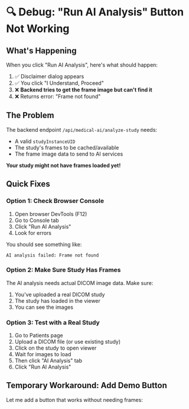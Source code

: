 # 🔍 Debug: "Run AI Analysis" Button Not Working

## What's Happening

When you click "Run AI Analysis", here's what should happen:

1. ✅ Disclaimer dialog appears
2. ✅ You click "I Understand, Proceed"
3. ❌ **Backend tries to get the frame image but can't find it**
4. ❌ Returns error: "Frame not found"

## The Problem

The backend endpoint `/api/medical-ai/analyze-study` needs:
- A valid `studyInstanceUID`
- The study's frames to be cached/available
- The frame image data to send to AI services

**Your study might not have frames loaded yet!**

## Quick Fixes

### Option 1: Check Browser Console

1. Open browser DevTools (F12)
2. Go to Console tab
3. Click "Run AI Analysis"
4. Look for errors

You should see something like:
```
AI analysis failed: Frame not found
```

### Option 2: Make Sure Study Has Frames

The AI analysis needs actual DICOM image data. Make sure:
1. You've uploaded a real DICOM study
2. The study has loaded in the viewer
3. You can see the images

### Option 3: Test with a Real Study

1. Go to Patients page
2. Upload a DICOM file (or use existing study)
3. Click on the study to open viewer
4. Wait for images to load
5. Then click "AI Analysis" tab
6. Click "Run AI Analysis"

## Temporary Workaround: Add Demo Button

Let me add a button that works without needing frames:

